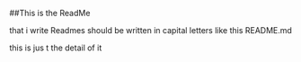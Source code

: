 ##This is the ReadMe

that i write 
Readmes should  be written in capital letters like this README.md

this is jus t the detail of it